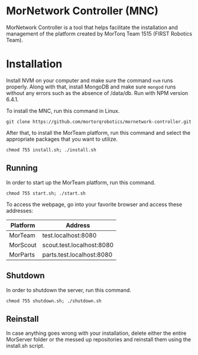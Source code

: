 # MorNetwork Controller (MNC)
MorNetwork Controller is a tool that helps facilitate the installation and management of the platform created by MorTorq Team 1515 (FIRST Robotics Team).
# Installation

Install NVM on your computer and make sure the command ```nvm``` runs properly.
Along with that, install MongoDB and make sure ```mongod``` runs without any errors such as the absence of /data/db.
Run with NPM version 6.4.1.

To install the MNC, run this command in Linux.

```git clone https://github.com/mortorqrobotics/mornetwork-controller.git```

After that, to install the MorTeam platform, run this command and select the appropriate packages that you want to utilize.

```chmod 755 install.sh; ./install.sh```

## Running
In order to start up the MorTeam platform, run this command.

```chmod 755 start.sh; ./start.sh```

To access the webpage, go into your favorite browser and access these addresses:

|Platform|Address  |
|--|--|
| MorTeam |test.localhost:8080  |
| MorScout | scout.test.localhost:8080|
| MorParts | parts.test.localhost:8080 |


## Shutdown
In order to shutdown the server, run this command.

```chmod 755 shutdown.sh; ./shutdown.sh```
## Reinstall
In case anything goes wrong with your installation, delete either the entire MorServer folder or the messed up repositories and reinstall them using the install.sh script.

